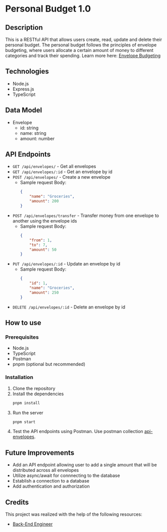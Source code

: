 # Personal Budget 1.0

## Description

This is a RESTful API that allows users create, read, update and delete their personal budget. The personal budget follows the principles of envelope budgeting, where users allocate a certain amount of money to different categories and track their spending. Learn more here: [Envelope Budgeting](https://www.thebalancemoney.com/what-is-envelope-budgeting-1293682)

## Technologies

- Node.js
- Express.js
- TypeScript

## Data Model

- Envelope
  - id: string
  - name: string
  - amount: number

## API Endpoints

- `GET /api/envelopes/` - Get all envelopes
- `GET /api/envelopes/:id` - Get an envelope by id
- `POST /api/envelopes/` - Create a new envelope
    - Sample request Body: 
        ```json
        {
            "name": "Groceries",
            "amount": 200
        }
        ```
- `POST /api/envelopes/transfer` - Transfer money from one envelope to another using the envelope ids
    - Sample request Body: 
        ```json
        {
            "from": 1,
            "to": 7,
            "amount": 50
        }
        ```
- `PUT /api/envelopes/:id` - Update an envelope by id
    - Sample request Body: 
        ```json
        {
            "id": 1,
            "name": "Groceries",
            "amount": 250
        }
        ```
- `DELETE /api/envelopes/:id` - Delete an envelope by id

## How to use

### Prerequisites

- Node.js
- TypeScript
- Postman
- pnpm (optional but recommended)

### Installation

1. Clone the repository
2. Install the dependencies
    ```bash
    pnpm install
    ```
3. Run the server
    ```bash
    pnpm start
    ```
4. Test the API endpoints using Postman. Use postman collection [api-envelopes](./personal-budget.postman_collection.json).

## Future Improvements

- Add an API endpoint allowing user to add a single amount that will be distributed across all envelopes
- Utilize async/await for connnecting to the database
- Establish a connection to a database
- Add authentication and authorization

## Credits

This project was realized with the help of the following resources:
- [Back-End Engineer](https://www.codecademy.com/learn/paths/back-end-engineer-career-path)